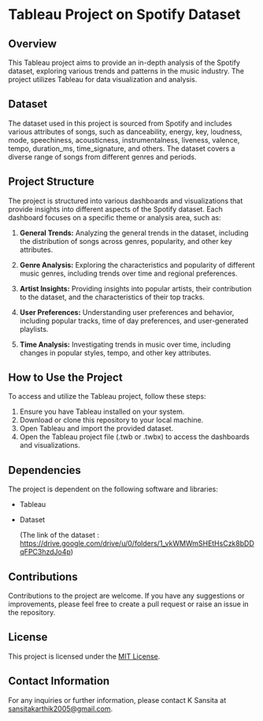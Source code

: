 # Tableau Project on Spotify Dataset

## Overview

This Tableau project aims to provide an in-depth analysis of the Spotify dataset, exploring various trends and patterns in the music industry. The project utilizes Tableau for data visualization and analysis.

## Dataset

The dataset used in this project is sourced from Spotify and includes various attributes of songs, such as danceability, energy, key, loudness, mode, speechiness, acousticness, instrumentalness, liveness, valence, tempo, duration_ms, time_signature, and others. The dataset covers a diverse range of songs from different genres and periods.

## Project Structure

The project is structured into various dashboards and visualizations that provide insights into different aspects of the Spotify dataset. Each dashboard focuses on a specific theme or analysis area, such as:

1. **General Trends:** Analyzing the general trends in the dataset, including the distribution of songs across genres, popularity, and other key attributes.

2. **Genre Analysis:** Exploring the characteristics and popularity of different music genres, including trends over time and regional preferences.

3. **Artist Insights:** Providing insights into popular artists, their contribution to the dataset, and the characteristics of their top tracks.

4. **User Preferences:** Understanding user preferences and behavior, including popular tracks, time of day preferences, and user-generated playlists.

5. **Time Analysis:** Investigating trends in music over time, including changes in popular styles, tempo, and other key attributes.

## How to Use the Project

To access and utilize the Tableau project, follow these steps:

1. Ensure you have Tableau installed on your system.
2. Download or clone this repository to your local machine.
3. Open Tableau and import the provided dataset.
4. Open the Tableau project file (.twb or .twbx) to access the dashboards and visualizations.

## Dependencies

The project is dependent on the following software and libraries:

- Tableau 
- Dataset
  
  (The link of the dataset : https://drive.google.com/drive/u/0/folders/1_vkWMWmSHEtHsCzk8bDDqFPC3hzdJo4p)

## Contributions

Contributions to the project are welcome. If you have any suggestions or improvements, please feel free to create a pull request or raise an issue in the repository.

## License

This project is licensed under the [MIT License](https://opensource.org/licenses/MIT).

## Contact Information

For any inquiries or further information, please contact K Sansita at sansitakarthik2005@gmail.com.
